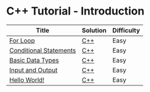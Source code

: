 # C++ Tutorial - Introduction

| Title | Solution | Difficulty |
| ----- | -------- | ---------- |
| [For Loop](https://www.hackerrank.com/challenges/c-tutorial-for-loop) | [C++](./For%20Loop/main.cpp) | Easy |
| [Conditional Statements](https://www.hackerrank.com/challenges/c-tutorial-conditional-if-else) | [C++](./Conditional%20Statements/main.cpp) | Easy |
| [Basic Data Types](https://www.hackerrank.com/challenges/c-tutorial-basic-data-types) | [C++](./Basic%20Data%20Types/main.cpp) | Easy |
| [Input and Output](https://www.hackerrank.com/challenges/cpp-input-and-output) | [C++](./Input%20and%20Output/main.cpp) | Easy |
| [Hello World!](https://www.hackerrank.com/challenges/cpp-hello-world) | [C++](./Hello,%20World!/main.cpp) | Easy |

